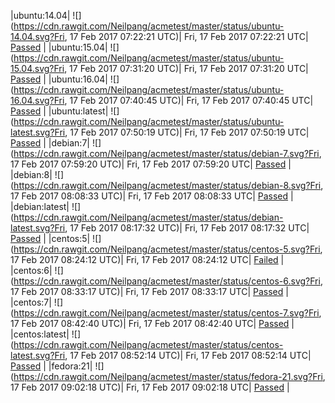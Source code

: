 |ubuntu:14.04| ![](https://cdn.rawgit.com/Neilpang/acmetest/master/status/ubuntu-14.04.svg?Fri, 17 Feb 2017 07:22:21 UTC)| Fri, 17 Feb 2017 07:22:21 UTC| [Passed](https://github.com/Neilpang/acmetest/blob/master/logs/ubuntu-14.04.out) |
|ubuntu:15.04| ![](https://cdn.rawgit.com/Neilpang/acmetest/master/status/ubuntu-15.04.svg?Fri, 17 Feb 2017 07:31:20 UTC)| Fri, 17 Feb 2017 07:31:20 UTC| [Passed](https://github.com/Neilpang/acmetest/blob/master/logs/ubuntu-15.04.out) |
|ubuntu:16.04| ![](https://cdn.rawgit.com/Neilpang/acmetest/master/status/ubuntu-16.04.svg?Fri, 17 Feb 2017 07:40:45 UTC)| Fri, 17 Feb 2017 07:40:45 UTC| [Passed](https://github.com/Neilpang/acmetest/blob/master/logs/ubuntu-16.04.out) |
|ubuntu:latest| ![](https://cdn.rawgit.com/Neilpang/acmetest/master/status/ubuntu-latest.svg?Fri, 17 Feb 2017 07:50:19 UTC)| Fri, 17 Feb 2017 07:50:19 UTC| [Passed](https://github.com/Neilpang/acmetest/blob/master/logs/ubuntu-latest.out) |
|debian:7| ![](https://cdn.rawgit.com/Neilpang/acmetest/master/status/debian-7.svg?Fri, 17 Feb 2017 07:59:20 UTC)| Fri, 17 Feb 2017 07:59:20 UTC| [Passed](https://github.com/Neilpang/acmetest/blob/master/logs/debian-7.out) |
|debian:8| ![](https://cdn.rawgit.com/Neilpang/acmetest/master/status/debian-8.svg?Fri, 17 Feb 2017 08:08:33 UTC)| Fri, 17 Feb 2017 08:08:33 UTC| [Passed](https://github.com/Neilpang/acmetest/blob/master/logs/debian-8.out) |
|debian:latest| ![](https://cdn.rawgit.com/Neilpang/acmetest/master/status/debian-latest.svg?Fri, 17 Feb 2017 08:17:32 UTC)| Fri, 17 Feb 2017 08:17:32 UTC| [Passed](https://github.com/Neilpang/acmetest/blob/master/logs/debian-latest.out) |
|centos:5| ![](https://cdn.rawgit.com/Neilpang/acmetest/master/status/centos-5.svg?Fri, 17 Feb 2017 08:24:12 UTC)| Fri, 17 Feb 2017 08:24:12 UTC| [Failed](https://github.com/Neilpang/acmetest/blob/master/logs/centos-5.out) |
|centos:6| ![](https://cdn.rawgit.com/Neilpang/acmetest/master/status/centos-6.svg?Fri, 17 Feb 2017 08:33:17 UTC)| Fri, 17 Feb 2017 08:33:17 UTC| [Passed](https://github.com/Neilpang/acmetest/blob/master/logs/centos-6.out) |
|centos:7| ![](https://cdn.rawgit.com/Neilpang/acmetest/master/status/centos-7.svg?Fri, 17 Feb 2017 08:42:40 UTC)| Fri, 17 Feb 2017 08:42:40 UTC| [Passed](https://github.com/Neilpang/acmetest/blob/master/logs/centos-7.out) |
|centos:latest| ![](https://cdn.rawgit.com/Neilpang/acmetest/master/status/centos-latest.svg?Fri, 17 Feb 2017 08:52:14 UTC)| Fri, 17 Feb 2017 08:52:14 UTC| [Passed](https://github.com/Neilpang/acmetest/blob/master/logs/centos-latest.out) |
|fedora:21| ![](https://cdn.rawgit.com/Neilpang/acmetest/master/status/fedora-21.svg?Fri, 17 Feb 2017 09:02:18 UTC)| Fri, 17 Feb 2017 09:02:18 UTC| [Passed](https://github.com/Neilpang/acmetest/blob/master/logs/fedora-21.out) |
